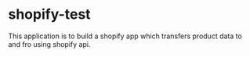 # shopify-test
This application is to build a shopify app which transfers product data to and fro using shopify api. 
